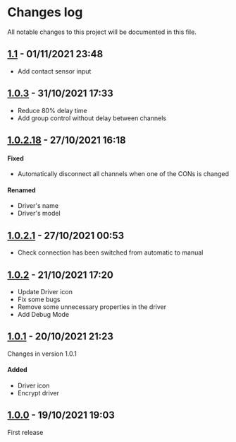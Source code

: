 # Changes log
All notable changes to this project will be documented in this file.

## [1.1](https://github.com/nhthai173/control4/tree/main/RCM64/Published/Previous%20version/1.1) - 01/11/2021 23:48

- Add contact sensor input

## [1.0.3](https://github.com/nhthai173/control4/tree/main/RCM64/Published/Previous%20version/1.0.3) - 31/10/2021 17:33

- Reduce 80% delay time
- Add group control without delay between channels

## [1.0.2.18](https://github.com/nhthai173/control4/tree/main/RCM64/Published/Previous%20version/1.0.2.18) - 27/10/2021 16:18

#### Fixed

- Automatically disconnect all channels when one of the CONs is changed

#### Renamed

- Driver's name
- Driver's model

## [1.0.2.1](https://github.com/nhthai173/control4/tree/main/RCM64/Published/Previous%20version/1.0.2.1) - 27/10/2021 00:53

- Check connection has been switched from automatic to manual

## [1.0.2](https://github.com/nhthai173/control4/tree/main/RCM64/Published/Previous%20version/1.0.2) - 21/10/2021 17:20

- Update Driver icon
- Fix some bugs
- Remove some unnecessary properties in the driver
- Add Debug Mode
 
## [1.0.1](https://github.com/nhthai173/control4/tree/main/RCM64/Published/Previous%20version/1.0.1) - 20/10/2021 21:23

Changes in version 1.0.1
 
#### Added

- Driver icon
- Encrypt driver

## [1.0.0](https://github.com/nhthai173/control4/tree/main/RCM64/Published/Previous%20version/1.0.0) - 19/10/2021 19:03

First release